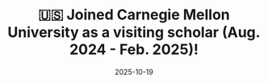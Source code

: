 ---
title: >-
    🇺🇸 Joined Carnegie Mellon University as a visiting scholar (Aug. 2024 - Feb. 2025)!
date: 2025-10-19
---